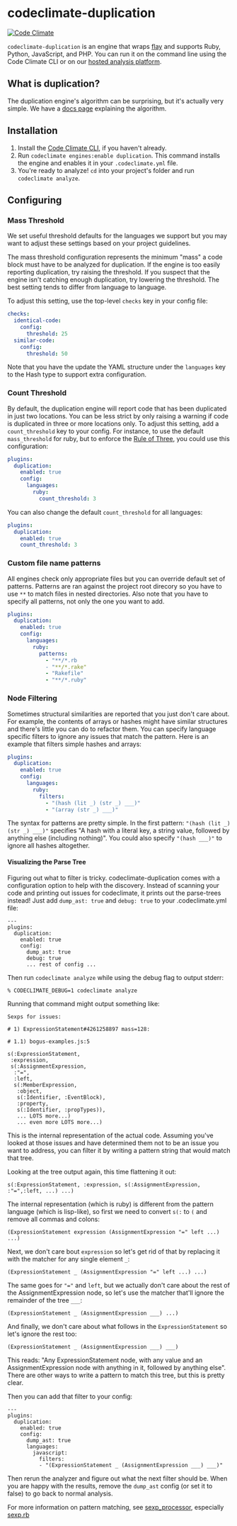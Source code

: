 # codeclimate-duplication

[![Code Climate](https://codeclimate.com/github/codeclimate/codeclimate-duplication/badges/gpa.svg)](https://codeclimate.com/github/codeclimate/codeclimate-duplication)

`codeclimate-duplication` is an engine that wraps [flay] and supports Ruby,
Python, JavaScript, and PHP. You can run it on the command line using the Code
Climate CLI or on our [hosted analysis platform][codeclimate].

## What is duplication?

The duplication engine's algorithm can be surprising, but it's actually very
simple. We have a [docs page][what-is-duplication] explaining the algorithm.

## Installation

1. Install the [Code Climate CLI][cli], if you haven't already.
2. Run `codeclimate engines:enable duplication`. This command installs the
   engine and enables it in your `.codeclimate.yml` file.
3. You're ready to analyze! `cd` into your project's folder and run `codeclimate
   analyze`.

## Configuring

### Mass Threshold

We set useful threshold defaults for the languages we support but you may want
to adjust these settings based on your project guidelines.

The mass threshold configuration represents the minimum "mass" a code block must
have to be analyzed for duplication. If the engine is too easily reporting
duplication, try raising the threshold. If you suspect that the engine isn't
catching enough duplication, try lowering the threshold. The best setting tends
to differ from language to language.

To adjust this setting, use the top-level `checks` key in your config file:

```yaml
checks:
  identical-code:
    config:
      threshold: 25
  similar-code:
    config:
      threshold: 50
```

Note that you have the update the YAML structure under the `languages` key to
the Hash type to support extra configuration.

### Count Threshold

By default, the duplication engine will report code that has been duplicated in just two locations. You can be less strict by only raising a warning if code is duplicated in three or more locations only. To adjust this setting, add a `count_threshold` key to your config. For instance, to use the default `mass_threshold` for ruby, but to enforce the [Rule of Three][rule-of-three], you could use this configuration:

```yaml
plugins:
  duplication:
    enabled: true
    config:
      languages:
        ruby:
          count_threshold: 3
```

You can also change the default `count_threshold` for all languages:

```yaml
plugins:
  duplication:
    enabled: true
    count_threshold: 3
```

### Custom file name patterns

All engines check only appropriate files but you can override default set of
patterns. Patterns are ran against the project root direcory so you have to use
`**` to match files in nested directories. Also note that you have to specify
all patterns, not only the one you want to add.

```yml
plugins:
  duplication:
    enabled: true
    config:
      languages:
        ruby:
          patterns:
            - "**/*.rb
            - "**/*.rake"
            - "Rakefile"
            - "**/*.ruby"
```

### Node Filtering

Sometimes structural similarities are reported that you just don't
care about. For example, the contents of arrays or hashes might have
similar structures and there's little you can do to refactor them. You
can specify language specific filters to ignore any issues that match
the pattern. Here is an example that filters simple hashes and arrays:

```yaml
plugins:
  duplication:
    enabled: true
    config:
      languages:
        ruby:
          filters:
            - "(hash (lit _) (str _) ___)"
            - "(array (str _) ___)"
```

The syntax for patterns are pretty simple. In the first pattern:
`"(hash (lit _) (str _) ___)"` specifies "A hash with a literal key, a
string value, followed by anything else (including nothing)". You
could also specify `"(hash ___)"` to ignore all hashes altogether.

#### Visualizing the Parse Tree

Figuring out what to filter is tricky. codeclimate-duplication comes
with a configuration option to help with the discovery. Instead of
scanning your code and printing out issues for codeclimate, it prints
out the parse-trees instead! Just add `dump_ast: true` and `debug: true` to your
.codeclimate.yml file:

```
---
plugins:
  duplication:
    enabled: true
    config:
      dump_ast: true
      debug: true
      ... rest of config ...
```

Then run `codeclimate analyze` while using the debug flag to output stderr:

```
% CODECLIMATE_DEBUG=1 codeclimate analyze
```

Running that command might output something like:

```
Sexps for issues:

# 1) ExpressionStatement#4261258897 mass=128:

# 1.1) bogus-examples.js:5

s(:ExpressionStatement,
 :expression,
 s(:AssignmentExpression,
  :"=",
  :left,
  s(:MemberExpression,
   :object,
   s(:Identifier, :EventBlock),
   :property,
   s(:Identifier, :propTypes)),
   ... LOTS more...)
   ... even more LOTS more...)
```

This is the internal representation of the actual code. Assuming
you've looked at those issues and have determined them not to be an
issue you want to address, you can filter it by writing a pattern
string that would match that tree.

Looking at the tree output again, this time flattening it out:

```
s(:ExpressionStatement, :expression, s(:AssignmentExpression, :"=",:left, ...) ...)
```

The internal representation (which is ruby) is different from the
pattern language (which is lisp-like), so first we need to convert
`s(:` to `(` and remove all commas and colons:

```
(ExpressionStatement expression (AssignmentExpression "=" left ...) ...)
```

Next, we don't care bout `expression` so let's get rid of that by
replacing it with the matcher for any single element `_`:

```
(ExpressionStatement _ (AssignmentExpression "=" left ...) ...)
```

The same goes for `"="` and `left`, but we actually don't care about
the rest of the AssignmentExpression node, so let's use the matcher
that'll ignore the remainder of the tree `___`:

```
(ExpressionStatement _ (AssignmentExpression ___) ...)
```

And finally, we don't care about what follows in the
`ExpressionStatement` so let's ignore the rest too:

```
(ExpressionStatement _ (AssignmentExpression ___) ___)
```

This reads: "Any ExpressionStatement node, with any value and an
AssignmentExpression node with anything in it, followed by anything
else". There are other ways to write a pattern to match this tree, but
this is pretty clear.

Then you can add that filter to your config:

```
---
plugins:
  duplication:
    enabled: true
    config:
      dump_ast: true
      languages:
        javascript:
          filters:
          - "(ExpressionStatement _ (AssignmentExpression ___) ___)"
```

Then rerun the analyzer and figure out what the next filter should be.
When you are happy with the results, remove the `dump_ast` config (or
set it to false) to go back to normal analysis.

For more information on pattern matching,
see [sexp_processor][sexp_processor], especially [sexp.rb][sexp.rb]

[codeclimate]: https://codeclimate.com/dashboard
[what-is-duplication]: https://docs.codeclimate.com/docs/duplication-concept
[flay]: https://github.com/seattlerb/flay
[cli]: https://github.com/codeclimate/codeclimate
[rule-of-three]: https://en.wikipedia.org/wiki/Rule_of_three_(computer_programming)
[exclude-files-engine]: https://docs.codeclimate.com/docs/excluding-files-and-folders#section-exclude-paths-for-specific-engines
[sexp_processor]: https://github.com/seattlerb/sexp_processor/
[sexp.rb]: https://github.com/seattlerb/sexp_processor/blob/master/lib/sexp.rb
